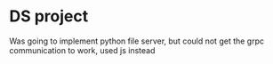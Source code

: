 # DS project

Was going to implement python file server, but could not get the grpc communication to work, used js instead
